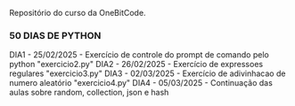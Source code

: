 Repositório do curso da OneBitCode.

### 50 DIAS DE PYTHON ###

DIA1 - 25/02/2025 - Exercício de controle do prompt de comando pelo python "exercicio2.py"
DIA2 - 26/02/2025 - Exercício de expressoes regulares "exercicio3.py"
DIA3 - 02/03/2025 - Exercício de adivinhacao de numero aleatório "exercicio4.py"
DIA4 - 05/03/2025 - Continuação das aulas sobre random, collection, json e hash